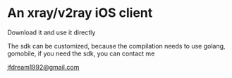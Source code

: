 # An xray/v2ray iOS client


Download it and use it directly

The sdk can be customized, because the compilation needs to use golang, gomobile, if you need the sdk, you can contact me


jfdream1992@gmail.com
